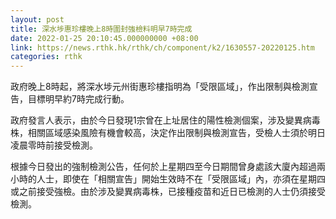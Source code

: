 ```yaml
---
layout: post
title: 深水埗惠珍樓晚上8時圍封強檢料明早7時完成
date: 2022-01-25 20:10:45.000000000 +08:00
link: https://news.rthk.hk/rthk/ch/component/k2/1630557-20220125.htm
categories: rthk
---
```


政府晚上8時起，將深水埗元州街惠珍樓指明為「受限區域」，作出限制與檢測宣告，目標明早約7時完成行動。

政府發言人表示，由於今日發現1宗曾在上址居住的陽性檢測個案，涉及變異病毒株，相關區域感染風險有機會較高，決定作出限制與檢測宣告，受檢人士須於明日凌晨零時前接受檢測。 

根據今日發出的強制檢測公告，任何於上星期四至今日期間曾身處該大廈內超過兩小時的人士，即使在「相關宣告」開始生效時不在「受限區域」內，亦須在星期四或之前接受強檢。由於涉及變異病毒株，已接種疫苗和近日已檢測的人士仍須接受檢測。
